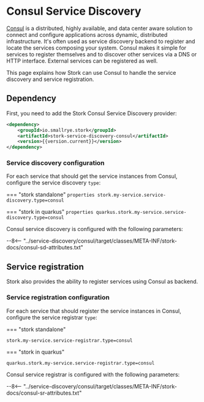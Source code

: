 # Consul Service Discovery

[Consul](https://www.consul.io/) is a distributed, highly available, and data center aware solution to connect and configure applications across dynamic, distributed infrastructure.
It's often used as service discovery backend to register and locate the services composing your system.
Consul makes it simple for services to register themselves and to discover other services via a DNS or HTTP interface. 
External services can be registered as well.

This page explains how Stork can use Consul to handle the service discovery and service registration.

## Dependency

First, you need to add the Stork Consul Service Discovery provider:

```xml
<dependency>
    <groupId>io.smallrye.stork</groupId>
    <artifactId>stork-service-discovery-consul</artifactId>
    <version>{{version.current}}</version>
</dependency>
```

### Service discovery configuration

For each service that should get the service instances from Consul, configure the service discovery `type`:

=== "stork standalone"
    ```properties
    stork.my-service.service-discovery.type=consul
    ```

=== "stork in quarkus"
    ```properties
    quarkus.stork.my-service.service-discovery.type=consul
    ```

Consul service discovery is configured with the following parameters:

--8<-- "../service-discovery/consul/target/classes/META-INF/stork-docs/consul-sd-attributes.txt"

## Service registration

Stork also provides the ability to register services using Consul as backend.

### Service registration configuration

For each service that should register the service instances in Consul, configure the service registrar `type`:

=== "stork standalone"
```properties
stork.my-service.service-registrar.type=consul
```

=== "stork in quarkus"
```properties
quarkus.stork.my-service.service-registrar.type=consul
```

Consul service registrar is configured with the following parameters:

--8<-- "../service-discovery/consul/target/classes/META-INF/stork-docs/consul-sr-attributes.txt"
